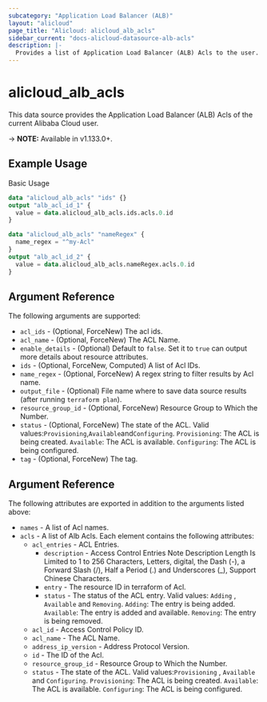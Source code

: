 ```yaml
---
subcategory: "Application Load Balancer (ALB)"
layout: "alicloud"
page_title: "Alicloud: alicloud_alb_acls"
sidebar_current: "docs-alicloud-datasource-alb-acls"
description: |-
  Provides a list of Application Load Balancer (ALB) Acls to the user.
---
```


# alicloud\_alb\_acls

This data source provides the Application Load Balancer (ALB) Acls of the current Alibaba Cloud user.

-> **NOTE:** Available in v1.133.0+.

## Example Usage

Basic Usage

```terraform
data "alicloud_alb_acls" "ids" {}
output "alb_acl_id_1" {
  value = data.alicloud_alb_acls.ids.acls.0.id
}

data "alicloud_alb_acls" "nameRegex" {
  name_regex = "^my-Acl"
}
output "alb_acl_id_2" {
  value = data.alicloud_alb_acls.nameRegex.acls.0.id
}

```

## Argument Reference

The following arguments are supported:

* `acl_ids` - (Optional, ForceNew) The acl ids.
* `acl_name` - (Optional, ForceNew) The ACL Name.
* `enable_details` - (Optional) Default to `false`. Set it to `true` can output more details about resource attributes.
* `ids` - (Optional, ForceNew, Computed)  A list of Acl IDs.
* `name_regex` - (Optional, ForceNew) A regex string to filter results by Acl name.
* `output_file` - (Optional) File name where to save data source results (after running `terraform plan`).
* `resource_group_id` - (Optional, ForceNew) Resource Group to Which the Number.
* `status` - (Optional, ForceNew) The state of the ACL. Valid values:`Provisioning`,`Available`and`Configuring`.  `Provisioning`: The ACL is being created. `Available`: The ACL is available. `Configuring`: The ACL is being configured.
* `tag` - (Optional, ForceNew) The tag.

## Argument Reference

The following attributes are exported in addition to the arguments listed above:

* `names` - A list of Acl names.
* `acls` - A list of Alb Acls. Each element contains the following attributes:
	* `acl_entries` - ACL Entries.
		* `description` - Access Control Entries Note Description Length Is Limited to 1 to 256 Characters, Letters, digital, the Dash (-), a Forward Slash (/), Half a Period (.) and Underscores (_), Support Chinese Characters.
		* `entry` - The resource ID in terraform of Acl.
		* `status` - The status of the ACL entry. Valid values: `Adding` , `Available` and `Removing`. `Adding`: The entry is being added. `Available`: The entry is added and available. `Removing`: The entry is being removed.
	* `acl_id` - Access Control Policy ID.
	* `acl_name` - The ACL Name.
	* `address_ip_version` - Address Protocol Version.
	* `id` - The ID of the Acl.
	* `resource_group_id` - Resource Group to Which the Number.
	* `status` - The state of the ACL. Valid values:`Provisioning` , `Available` and `Configuring`. `Provisioning`: The ACL is being created. `Available`: The ACL is available. `Configuring`: The ACL is being configured.
